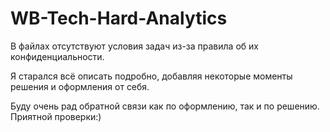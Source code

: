 # WB-Tech-Hard-Analytics
 
В файлах отсутствуют условия задач из-за правила об их конфиденциальности.

Я старался всё описать подробно, добавляя некоторые моменты решения и оформления от себя.

Буду очень рад обратной связи как по оформлению, так и по решению.
Приятной проверки:)

